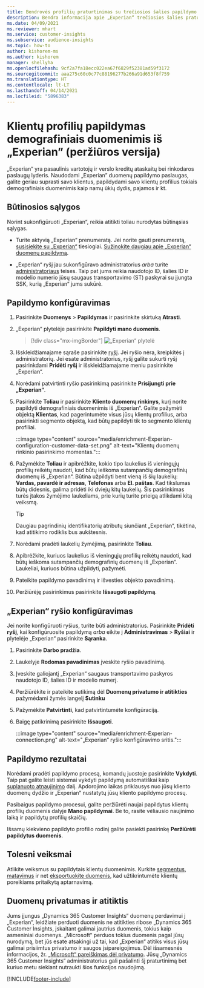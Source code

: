 ```yaml
---
title: Bendrovės profilių praturtinimas su trečiosios šalies papildymo „Experian“
description: Bendra informacija apie „Experian“ trečiosios šalies praturtinimą.
ms.date: 04/09/2021
ms.reviewer: mhart
ms.service: customer-insights
ms.subservice: audience-insights
ms.topic: how-to
author: kishorem-ms
ms.author: kishorem
manager: shellyha
ms.openlocfilehash: 9cf2a7fa18ecc022ea67f6829f52381ad59f3172
ms.sourcegitcommit: aaa275c60c0c77c88196277b266a91d653f8f759
ms.translationtype: HT
ms.contentlocale: lt-LT
ms.lasthandoff: 04/14/2021
ms.locfileid: "5896383"
---
```

# <a name="enrich-customer-profiles-with-demographics-from-experian-preview"></a>Klientų profilių papildymas demografiniais duomenimis iš „Experian” (peržiūros versija)

„Experian“ yra pasaulinis vartotojų ir verslo kreditų ataskaitų bei rinkodaros paslaugų lyderis. Naudodami „Experian” duomenų papildymo paslaugas, galite geriau suprasti savo klientus, papildydami savo klientų profilius tokiais demografiniais duomenimis kaip namų ūkių dydis, pajamos ir kt.

## <a name="prerequisites"></a>Būtinosios sąlygos

Norint sukonfigūruoti „Experian“, reikia atitikti toliau nurodytas būtinąsias sąlygas.

- Turite aktyvią „Experian“ prenumeratą. Jei norite gauti prenumeratą, [susisiekite su „Experian“](https://www.experian.com/marketing-services/contact) tiesiogiai. [Sužinokite daugiau apie „Experian“ duomenų papildymą](https://www.experian.com/marketing-services/microsoft?cmpid=ems_web_mci_cdppage).

- „Experian“ ryšį jau sukonfigūravo administratorius *arba* turite [administratoriaus](permissions.md#administrator) teises. Taip pat jums reikia naudotojo ID, šalies ID ir modelio numerio jūsų saugaus transportavimo (ST) paskyrai su įjungta SSK, kurią „Experian“ jums sukūrė.

## <a name="configure-the-enrichment"></a>Papildymo konfigūravimas

1. Pasirinkite **Duomenys** > **Papildymas** ir pasirinkite skirtuką **Atrasti**.

1. „Experian“ plytelėje pasirinkite **Papildyti mano duomenis**.

   > [!div class="mx-imgBorder"]
   > ![„Experian“ plytelė](media/experian-tile.png "„Experian“ plytelė")
   > 

1. Išskleidžiamajame sąraše pasirinkite [ryšį](connections.md). Jei ryšio nėra, kreipkitės į administratorių. Jei esate administratorius, ryšį galite sukurti ryšį pasirinkdami **Pridėti ryšį** ir išskleidžiamajame meniu pasirinkite „Experian“. 

1. Norėdami patvirtinti ryšio pasirinkimą pasirinkite **Prisijungti prie „Experian“**.

1.  Pasirinkite **Toliau** ir pasirinkite **Kliento duomenų rinkinys**, kurį norite papildyti demografiniais duomenimis iš „Experian“. Galite pažymėti objektą **Klientas**, kad pagerintumėte visus jūsų klientų profilius, arba pasirinkti segmento objektą, kad būtų papildyti tik to segmento klientų profiliai.

    :::image type="content" source="media/enrichment-Experian-configuration-customer-data-set.png" alt-text="Klientų duomenų rinkinio pasirinkimo momentas.":::

1. Pažymėkite **Toliau** ir apibrėžkite, kokio tipo laukelius iš vieningųjų profilių reikėtų naudoti, kad būtų ieškoma sutampančių demografinių duomenų iš „Experian“. Būtina užpildyti bent vieną iš šių laukelių: **Vardas, pavardė ir adresas**, **Telefonas** arba **El. paštas**. Kad tikslumas būtų didesnis, galima pridėti iki dviejų kitų laukelių. Šis pasirinkimas turės įtakos žymėjimo laukeliams, prie kurių turite prieigą atlikdami kitą veiksmą.

    > [!TIP]
    > Daugiau pagrindinių identifikatorių atributų siunčiant „Experian“, tikėtina, kad atitikimo rodiklis bus aukštesnis.

1. Norėdami pradėti laukelių žymėjimą, pasirinkite **Toliau**.

1. Apibrėžkite, kuriuos laukelius iš vieningųjų profilių reikėtų naudoti, kad būtų ieškoma sutampančių demografinių duomenų iš „Experian“. Laukeliai, kuriuos būtina užpildyti, pažymėti.

1. Pateikite papildymo pavadinimą ir išvesties objekto pavadinimą.

1. Peržiūrėję pasirinkimus pasirinkite **Išsaugoti papildymą**.

## <a name="configure-the-connection-for-experian"></a>„Experian“ ryšio konfigūravimas 

Jei norite konfigūruoti ryšius, turite būti administratorius. Pasirinkite **Pridėti ryšį**, kai konfigūruosite papildymą *arba* eikite į **Administravimas** > **Ryšiai** ir plytelėje „Experian“ pasirinkite **Sąranka**.

1. Pasirinkite **Darbo pradžia**.

1. Laukelyje **Rodomas pavadinimas** įveskite ryšio pavadinimą.

1. Įveskite galiojantį „Experian“ saugaus transportavimo paskyros naudotojo ID, šalies ID ir modelio numerį.

1. Peržiūrėkite ir pateikite sutikimą dėl **Duomenų privatumo ir atitikties** pažymėdami žymės langelį **Sutinku**

1. Pažymėkite **Patvirtinti**, kad patvirtintumėte konfigūraciją.

1. Baigę patikrinimą pasirinkite **Išsaugoti**.
   
   :::image type="content" source="media/enrichment-Experian-connection.png" alt-text="„Experian“ ryšio konfigūravimo sritis.":::

## <a name="enrichment-results"></a>Papildymo rezultatai

Norėdami pradėti papildymo procesą, komandų juostoje pasirinkite **Vykdyti**. Taip pat galite leisti sistemai vykdyti papildymą automatiškai kaip [suplanuoto atnaujinimo](system.md#schedule-tab) dalį. Apdorojimo laikas priklausys nuo jūsų kliento duomenų dydžio ir „Experian“ nustatytų jūsų kliento papildymo procesų.

Pasibaigus papildymo procesui, galite peržiūrėti naujai papildytus klientų profilių duomenis dalyje **Mano papildymai**. Be to, rasite vėliausio naujinimo laiką ir papildytų profilių skaičių.

Išsamų kiekvieno papildyto profilio rodinį galite pasiekti pasirinkę **Peržiūrėti papildytus duomenis**.

## <a name="next-steps"></a>Tolesni veiksmai

Atlikite veiksmus su papildytais klientų duomenimis. Kurkite [segmentus](segments.md), [matavimus](measures.md) ir net [eksportuokite duomenis](export-destinations.md), kad užtikrintumėte klientų poreikiams pritaikytą aptarnavimą.

## <a name="data-privacy-and-compliance"></a>Duomenų privatumas ir atitiktis

Jums įjungus „Dynamics 365 Customer Insights“ duomenų perdavimui į „Experian“, leidžiate perduoti duomenis ne atitikties ribose „Dynamics 365 Customer Insights, įskaitant galimai jautrius duomenis, tokius kaip asmeniniai duomenys. „Microsoft“ perduos tokius duomenis pagal jūsų nurodymą, bet jūs esate atsakingi už tai, kad „Experian“ atitiks visus jūsų galimai prisiimtus privatumo ir saugos įsipareigojimus. Dėl išsamesnės informacijos, žr. [„Microsoft“ pareiškimas dėl privatumo](https://go.microsoft.com/fwlink/?linkid=396732).
Jūsų „Dynamics 365 Customer Insights“ administratorius gali pašalinti šį praturtinimą bet kuriuo metu siekiant nutraukti šios funkcijos naudojimą.


[!INCLUDE[footer-include](../includes/footer-banner.md)]
